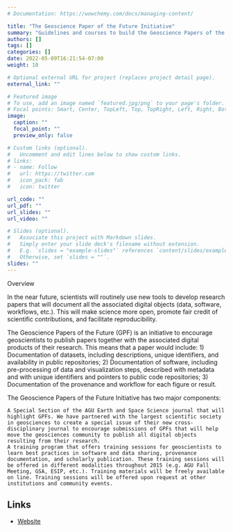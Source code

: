 ```yaml
---
# Documentation: https://wowchemy.com/docs/managing-content/

title: "The Geoscience Paper of the Future Initiative"
summary: "Guidelines and courses to build the Geoscience Papers of the Future"
authors: []
tags: []
categories: []
date: 2022-05-09T16:21:54-07:00
weight: 10

# Optional external URL for project (replaces project detail page).
external_link: ""

# Featured image
# To use, add an image named `featured.jpg/png` to your page's folder.
# Focal points: Smart, Center, TopLeft, Top, TopRight, Left, Right, BottomLeft, Bottom, BottomRight.
image:
  caption: ""
  focal_point: ""
  preview_only: false

# Custom links (optional).
#   Uncomment and edit lines below to show custom links.
# links:
# - name: Follow
#   url: https://twitter.com
#   icon_pack: fab
#   icon: twitter

url_code: ""
url_pdf: ""
url_slides: ""
url_video: ""

# Slides (optional).
#   Associate this project with Markdown slides.
#   Simply enter your slide deck's filename without extension.
#   E.g. `slides = "example-slides"` references `content/slides/example-slides.md`.
#   Otherwise, set `slides = ""`.
slides: ""
---
```

Overview

In the near future, scientists will routinely use new tools to develop research papers that will document all the associated digital objects (data, software, workflows, etc.). This will make science more open, promote fair credit of scientific contributions, and facilitate reproducibility.

The Geoscience Papers of the Future (GPF) is an initiative to encourage geoscientists to publish papers together with the associated digital products of their research. This means that a paper would include: 1) Documentation of datasets, including descriptions, unique identifiers, and availability in public repositories; 2) Documentation of software, including pre-processing of data and visualization steps, described with metadata and with unique identifiers and pointers to public code repositories; 3) Documentation of the provenance and workflow for each figure or result.

The Geoscience Papers of the Future Initiative has two major components:

    A Special Section of the AGU Earth and Space Science journal that will highlight GPFs. We have partnered with the largest scientific society in geosciences to create a special issue of their new cross-disciplinary journal to encourage submissions of GPFs that will help move the geosciences community to publish all digital objects resulting from their research.
    A training program that offers training sessions for geoscientists to learn best practices in software and data sharing, provenance documentation, and scholarly publication. These training sessions will be offered in different modalities throughout 2015 (e.g. AGU Fall Meeting, GSA, ESIP, etc.). Training materials will be freely available on line. Training sessions will be offered upon request at other institutions and community events. 

## Links

- [Website](https://www.scientificpaperofthefuture.org/gpf/)